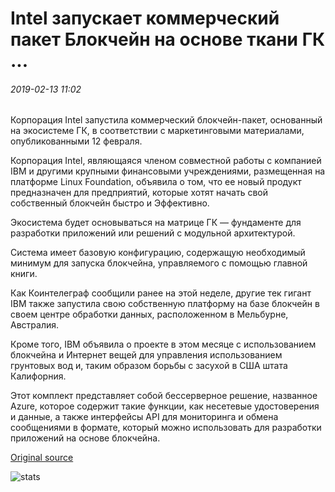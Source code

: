# Intel запускает коммерческий пакет Блокчейн на основе ткани ГК ...

###### 2019-02-13 11:02

Корпорация Intel запустила коммерческий блокчейн-пакет, основанный на экосистеме ГК, в соответствии с маркетинговыми материалами, опубликованными 12 февраля.

Корпорация Intel, являющаяся членом совместной работы с компанией IBM и другими крупными финансовыми учреждениями, размещенная на платформе Linux Foundation, объявила о том, что ее новый продукт предназначен для предприятий, которые хотят начать свой собственный блокчейн быстро и Эффективно.

Экосистема будет основываться на матрице ГК — фундаменте для разработки приложений или решений с модульной архитектурой.

Система имеет базовую конфигурацию, содержащую необходимый минимум для запуска блокчейна, управляемого с помощью главной книги.

Как Коинтелеграф сообщили ранее на этой неделе, другие тек гигант IBM также запустила свою собственную платформу на базе блокчейн в своем центре обработки данных, расположенном в Мельбурне, Австралия.

Кроме того, IBM объявила о проекте в этом месяце с использованием блокчейна и Интернет вещей для управления использованием грунтовых вод и, таким образом борьбы с засухой в США штата Калифорния.

Этот комплект представляет собой бессерверное решение, названное Azure, которое содержит такие функции, как несетевые удостоверения и данные, а также интерфейсы API для мониторинга и обмена сообщениями в формате, который можно использовать для разработки приложений на основе блокчейна.

[Original source](https://cointelegraph.com/news/intel-launches-commercial-blockchain-package-based-on-hyperledger-fabric)

![stats](https://c.statcounter.com/11760860/0/a89fa40b/1/ "stats")